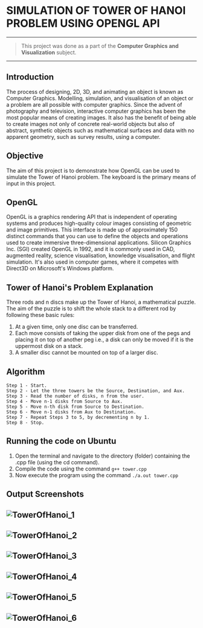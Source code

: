 # SIMULATION OF TOWER OF HANOI PROBLEM USING OPENGL API
------------

> This project was done as a part of the **Computer Graphics and Visualization** subject.

------------
## Introduction
The process of designing, 2D, 3D, and animating an object is known as Computer Graphics. Modelling, simulation, and visualisation of an object or a problem are all possible with computer graphics. Since the advent of photography and television, interactive computer graphics has been the most popular means of creating images. It also has the benefit of being able to create images not only of concrete real-world objects but also of abstract, synthetic objects such as mathematical surfaces and data with no apparent geometry, such as survey results, using a computer.

## Objective
The aim of this project is to demonstrate how OpenGL can be used to simulate the Tower of Hanoi problem. The keyboard is the primary means of input in this project.

## OpenGL
OpenGL is a graphics rendering API that is independent of operating systems and produces high-quality colour images consisting of geometric and image primitives. This interface is made up of approximately 150 distinct commands that you can use to define the objects and operations used to create immersive three-dimensional applications. Silicon Graphics Inc. (SGI) created OpenGL in 1992, and it is commonly used in CAD, augmented reality, science visualisation, knowledge visualisation, and flight simulation. It's also used in computer games, where it competes with Direct3D on Microsoft's Windows platform.

## Tower of Hanoi's Problem Explanation
Three rods and n discs make up the Tower of Hanoi, a mathematical puzzle. The aim of the puzzle is to shift the whole stack to a different rod by following these basic rules:

1. At a given time, only one disc can be transferred.
2. Each move consists of taking the upper disk from one of the pegs and placing it on top of another peg i.e., a disk can only be moved if it is the uppermost disk on a stack.
3. A smaller disc cannot be mounted on top of a larger disc.

## Algorithm
	Step 1 - Start.
	Step 2 - Let the three towers be the Source, Destination, and Aux.
	Step 3 - Read the number of disks, n from the user.
	Step 4 - Move n-1 disks from Source to Aux.
	Step 5 - Move n-th disk from Source to Destination.
	Step 6 - Move n-1 disks from Aux to Destination.
	Step 7 - Repeat Steps 3 to 5, by decrementing n by 1.
	Step 8 - Stop. 
	
## Running the code on Ubuntu
1. Open the terminal and navigate to the directory (folder) containing the .cpp file (using the cd command).
2. Compile the code using the command `g++ tower.cpp`
3. Now execute the program using the command `./a.out tower.cpp`


## Output Screenshots
![TowerOfHanoi_1](https://user-images.githubusercontent.com/81312909/231516270-ed5b4f75-e258-47f5-a6fc-14bdb0fa2cb4.png)
------------
![TowerOfHanoi_2](https://user-images.githubusercontent.com/81312909/231516379-2e570103-b3ad-47de-9a30-4390b79d7b07.png)
------------
![TowerOfHanoi_3](https://user-images.githubusercontent.com/81312909/231516420-660864ad-44e4-4063-84a7-2f1891f8804b.png)
------------
![TowerOfHanoi_4](https://user-images.githubusercontent.com/81312909/231516422-c77d2050-cfb3-4c9d-97cd-4a282c0d9412.png)
------------
![TowerOfHanoi_5](https://user-images.githubusercontent.com/81312909/231516426-b6004459-e199-4f0e-971e-fe15ef4b1f58.png)
------------
![TowerOfHanoi_6](https://user-images.githubusercontent.com/81312909/231516428-f1242354-9cad-42f2-b6fe-ced588fc3c4b.png)
------------

